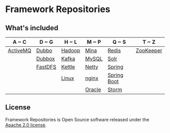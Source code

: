 # Framework Repositories

## What's included
A ~ C | D ~ G | H ~ L | M ~ P | Q ~ S | T ~ Z
----|----|----|----|----|----
[ActiveMQ](activemq/README.md) | [Dubbo](dubbo/README.md) | [Hadoop](big-data/hadoop/README.md) | [Mina](socket/mina/README.md) | [Redis](databases/redis/README.md) | [ZooKeeper](zookeeper/README.md)
|  | [Dubbox](dubbox/README.md) | [Kafka](kafka/README.md) | [MySQL](databases/mysql/README.md) | [Solr](solr/README.md) | 
|  | [FastDFS](nginx/fastdfs/README.md) | [Kettle](databases/kettle/README.md) | [Netty](socket/netty/README.md) | [Spring](spring/README.md) | 
|  |  | [Linux](linux/README.md) | [nginx](nginx/README.md) | [Spring Boot](spring-boot/README.md) | 
|  |  |  | [Oracle](databases/oracle/README.md) | [Storm](storm/README.md) | 
 
## License
Framework Repositories is Open Source software released under the [Apache 2.0 license](http://www.apache.org/licenses/LICENSE-2.0.html).